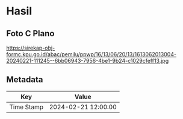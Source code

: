 # Hasil

## Foto C Plano

https://sirekap-obj-formc.kpu.go.id/abac/pemilu/ppwp/16/13/06/20/13/1613062013004-20240221-111245--6bb06943-7956-4be1-9b24-c1029cfeff13.jpg


## Metadata

| Key        | Value               |
| ---------- | ------------------- |
| Time Stamp | 2024-02-21 12:00:00 |



